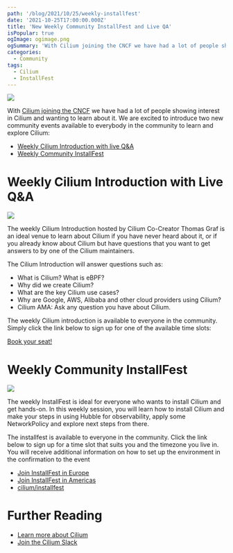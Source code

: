 ```yaml
---
path: '/blog/2021/10/25/weekly-installfest'
date: '2021-10-25T17:00:00.000Z'
title: 'New Weekly Community InstallFest and Live QA'
isPopular: true
ogImage: ogimage.png
ogSummary: 'With Cilium joining the CNCF we have had a lot of people showing interest in Cilium and wanting to learn about it. We are excited to introduce two new community events available to everybody in the community to learn and explore Cilium: Weekly Community InstallFest & Weekly Cilium Introduction with live Q&A'
categories:
  - Community
tags:
  - Cilium
  - InstallFest
---
```


![](cover.png)

With [Cilium joining the CNCF](https://www.cncf.io/blog/2021/10/13/cilium-joins-cncf-as-an-incubating-project/)
we have had a lot of people showing interest in Cilium and wanting to learn
about it. We are excited to introduce two new community events available to
everybody in the community to learn and explore Cilium:

- [Weekly Cilium Introduction with live Q&A](#liveqa)
- [Weekly Community InstallFest](#installfest)

<a name="liveqa"></a>

# Weekly Cilium Introduction with Live Q&A

![](live_qa.png)

The weekly Cilium Introduction hosted by Cilium Co-Creator Thomas Graf is an
ideal venue to learn about Cilium if you have never heard about it, or if you
already know about Cilium but have questions that you want to get answers to
by one of the Cilium maintainers.

The Cilium Introduction will answer questions such as:

- What is Cilium? What is eBPF?
- Why did we create Cilium?
- What are the key Cilium use cases?
- Why are Google, AWS, Alibaba and other cloud providers using Cilium?
- Cilium AMA: Ask any question you have about Cilium.

The weekly Cilium introduction is available to everyone in the community.
Simply click the link below to sign up for one of the available time slots:

[Book your seat!](https://calendly.com/cilium-events/cilium-introduction?month=2021-10&date=2021-10-26)

<a name="installfest"></a>

# Weekly Community InstallFest

![](installfest.png)

The weekly InstallFest is ideal for everyone who wants to install Cilium and
get hands-on. In this weekly session, you will learn how to install Cilium and
make your steps in using Hubble for observability, apply some NetworkPolicy
and explore next steps from there.

The installfest is available to everyone in the community. Click the link below
to sign up for a time slot that suits you and the timezone you live in. You
will receive additional information on how to set up the environment in the
confirmation to the event

- [Join InstallFest in Europe](https://calendly.com/cilium-events/cilim-installfest-emea)
- [Join InstallFest in Americas](https://calendly.com/cilium-events/cilium-installfest-na)
- [cilium/installfest](https://github.com/cilium/installfest)

# Further Reading

- [Learn more about Cilium](https://cilium.io/learn)
- [Join the Cilium Slack](https://slack.cilium.io)

